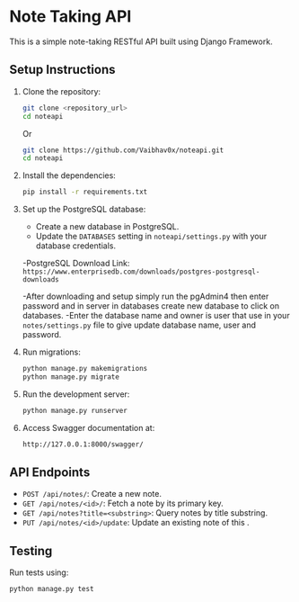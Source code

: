 # Note Taking API

This is a simple note-taking RESTful API built using Django Framework.

## Setup Instructions

1. Clone the repository:
    ```bash
    git clone <repository_url>
    cd noteapi
    ```
    Or
    ```bash
    git clone https://github.com/Vaibhav0x/noteapi.git
    cd noteapi
    ```

2. Install the dependencies:
    ```bash
    pip install -r requirements.txt
    ```

3. Set up the PostgreSQL database:
    - Create a new database in PostgreSQL.
    - Update the `DATABASES` setting in `noteapi/settings.py` with your database credentials.

    -PostgreSQL Download Link: `https://www.enterprisedb.com/downloads/postgres-postgresql-downloads`

    -After downloading and setup simply run the pgAdmin4 then enter password and in server in databases create new database to click on databases.
    -Enter the database name and owner is user that use in your `notes/settings.py` file to give update database name, user and password. 

4. Run migrations:
    ```bash
    python manage.py makemigrations
    python manage.py migrate
    ```

5. Run the development server:
    ```bash
    python manage.py runserver
    ```

6. Access Swagger documentation at:
    ```bash
    http://127.0.0.1:8000/swagger/
    ```

## API Endpoints

- `POST /api/notes/`: Create a new note.
- `GET /api/notes/<id>/`: Fetch a note by its primary key.
- `GET /api/notes?title=<substring>`: Query notes by title substring.
- `PUT /api/notes/<id>/update`: Update an existing note of this <id>.

## Testing

Run tests using:
```bash
python manage.py test
